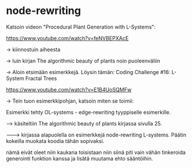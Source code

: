 # node-rewriting

Katsoin videon "Procedural Plant Generation with L-Systems":

 https://www.youtube.com/watch?v=feNVBEPXAcE
 
-> kiinnostuin aiheesta

-> luin kirjan The algorithmic beauty of plants noin puoleenväliin

-> Aloin etsimään esimerkkejä. Löysin tämän: Coding Challenge #16: L-System Fractal Trees

https://www.youtube.com/watch?v=E1B4UoSQMFw

-> Tein tuon esimerkkipohjan, katsoin miten se toimii:

 Esimerkki tehty OL-systems - edge-rewriting tyyppiselle esimerkille. 
 
--> käsiteltiin The algorithmic beauty of plants kirjassa sivulla 25.

---> kirjassa alapuolella on esimerkkejä node-rewriting L-systems. Päätin kokeilla muokata koodia tähän sopivaksi. 

nämä eivät oleet niin kaukana toisistaan niin siinä piti vain vähän tinkeroida generointi funktion kanssa ja lisätä muutama ehto sääntöihin.
